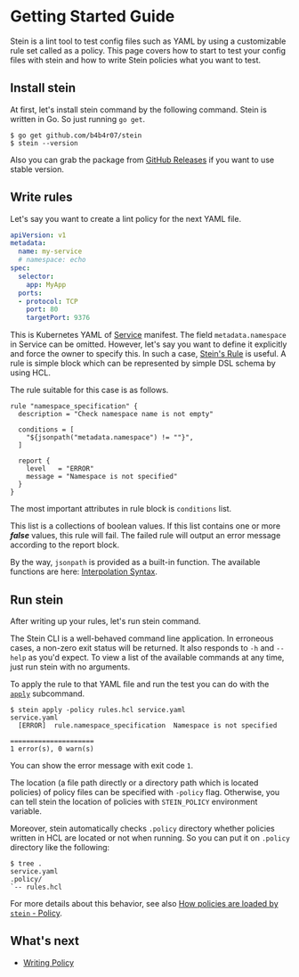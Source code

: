 # Getting Started Guide

Stein is a lint tool to test config files such as YAML by using a customizable rule set called as a policy.
This page covers how to start to test your config files with stein and how to write Stein policies what you want to test.

## Install stein

At first, let's install stein command by the following command. Stein is written in Go. So just running `go get`.

```console
$ go get github.com/b4b4r07/stein
$ stein --version
```

Also you can grab the package from [GitHub Releases](https://github.com/b4b4r07/stein/releases) if you want to use stable version.

## Write rules

Let's say you want to create a lint policy for the next YAML file.

```yaml
apiVersion: v1
metadata:
  name: my-service
  # namespace: echo
spec:
  selector:
    app: MyApp
  ports:
  - protocol: TCP
    port: 80
    targetPort: 9376
```

This is Kubernetes YAML of [Service](https://kubernetes.io/docs/concepts/services-networking/service/) manifest.
The field `metadata.namespace` in Service can be omitted.
However, let's say you want to define it explicitly and force the owner to specify this.
In such a case, [Stein's Rule](./policy/rules.md) is useful.
A rule is simple block which can be represented by simple DSL schema by using HCL.

The rule suitable for this case is as follows.

```hcl
rule "namespace_specification" {
  description = "Check namespace name is not empty"

  conditions = [
    "${jsonpath("metadata.namespace") != ""}",
  ]

  report {
    level   = "ERROR"
    message = "Namespace is not specified"
  }
}
```

The most important attributes in rule block is `conditions` list.

This list is a collections of boolean values.
If this list contains one or more ***false*** values, this rule will fail.
The failed rule will output an error message according to the report block.

By the way, `jsonpath` is provided as a built-in function.
The available functions are here: [Interpolation Syntax](syntax/interpolation.md).

## Run stein

After writing up your rules, let's run stein command.

The Stein CLI is a well-behaved command line application.
In erroneous cases, a non-zero exit status will be returned.
It also responds to `-h` and `--help` as you'd expect.
To view a list of the available commands at any time, just run stein with no arguments.

To apply the rule to that YAML file and run the test you can do with the [`apply`](commands.md#command-apply) subcommand.

```console
$ stein apply -policy rules.hcl service.yaml
service.yaml
  [ERROR]  rule.namespace_specification  Namespace is not specified

=====================
1 error(s), 0 warn(s)
```

You can show the error message with exit code `1`.

The location (a file path directly or a directory path which is located policies) of policy files can be specified with `-policy` flag.
Otherwise, you can tell stein the location of policies with `STEIN_POLICY` environment variable.

Moreover, stein automatically checks `.policy` directory whether policies written in HCL are located or not when running.
So you can put it on `.policy` directory like the following:

```console
$ tree .
service.yaml
.policy/
`-- rules.hcl
```

For more details about this behavior, see also [How policies are loaded by `stein` - Policy](policy.md#how-policies-are-loaded-by-stein).

## What's next

- [Writing Policy](writing-policy.md)

